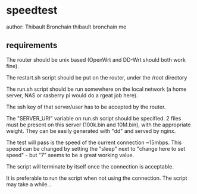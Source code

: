 # speedtest

author: Thibault Bronchain
thibault <at> bronchain <dot> me

## requirements

The router should be unix based (OpenWrt and DD-Wrt should both work fine).

The restart.sh script should be put on the router, under the /root directory

The run.sh script should be run somewhere on the local network (a home server, NAS or rasberry pi would do a rgeat job here).

The ssh key of that server/user has to be accepted by the router.

The "SERVER_URI" variable on run.sh script should be specified. 2 files must be present on this server (100k.bin and 10M.bin), with the appropriate weight. They can be easily generated with "dd" and served by nginx.

The test will pass is the speed of the current connection ~15mbps. This speed can be changed by setting the "sleep" next to "change here to set speed" - but "7" seems to be a great working value.

The script will terminate by itself once the connection is acceptable.

It is preferable to run the script when not using the connection. The script may take a while...
